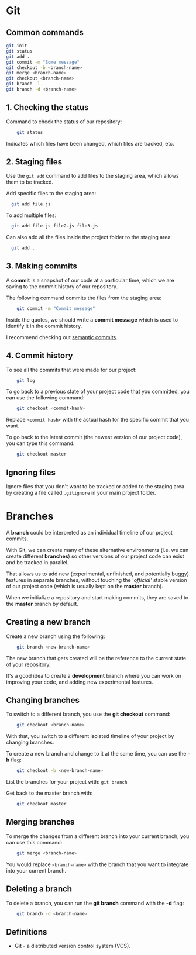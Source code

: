 # Git

## Common commands

```bash
git init
git status
git add .
git commit -m "Some message"
git checkout -b <branch-name>
git merge <branch-name>
git checkout <branch-name>
git branch -l
git branch -d <branch-name>
```

## 1. Checking the status

Command to check the status of our repository:

```bash
    git status
```

Indicates which files have been changed, which files are tracked, etc.

## 2. Staging files

Use the `git add` command to add files to the staging area, which allows them to be tracked.

Add specific files to the staging area:

```bash
  git add file.js
```

To add multiple files:

```bash
  git add file.js file2.js file3.js
```

Can also add all the files inside the project folder to the staging area:

```bash
  git add .
```

## 3. Making commits

A **commit** is a snapshot of our code at a particular time, which we are saving to the commit history of our repository.

The following command commits the files from the staging area:

```bash
    git commit -m "Commit message"
```

Inside the quotes, we should write a **commit message** which is used to identify it in the commit history.

I recommend checking out [semantic commits](SEMANTIC-COMMITS.md).

## 4. Commit history

To see all the commits that were made for our project:

```bash
    git log
```

To go back to a previous state of your project code that you committed, you can use the following command:

```bash
    git checkout <commit-hash>
```

Replace `<commit-hash>` with the actual hash for the specific commit that you want.

To go back to the latest commit (the newest version of our project code), you can type this command:

```bash
    git checkout master
```

## Ignoring files

Ignore files that you don't want to be tracked or added to the staging area by creating a file called `.gitignore` in your main project folder.

# Branches

A **branch** could be interpreted as an individual timeline of our project commits.

With Git, we can create many of these alternative environments (i.e. we can create different **branches**) so other versions of our project code can exist and be tracked in parallel.

That allows us to add new (experimental, unfinished, and potentially buggy) features in separate branches, without touching the '_official'_ stable version of our project code (which is usually kept on the **master** branch).

When we initialize a repository and start making commits, they are saved to the **master** branch by default.

## Creating a new branch

Create a new branch using the following:

```bash
    git branch <new-branch-name>
```

The new branch that gets created will be the reference to the current state of your repository.

It's a good idea to create a **development** branch where you can work on improving your code, and adding new experimental features.

## Changing branches

To switch to a different branch, you use the **git checkout** command:

```bash
    git checkout <branch-name>
```

With that, you switch to a different isolated timeline of your project by changing branches.

To create a new branch and change to it at the same time, you can use the **-b** flag:

```bash
    git checkout -b <new-branch-name>
```

List the branches for your project with: `git branch`

Get back to the master branch with:

```bash
    git checkout master
```

## Merging branches

To merge the changes from a different branch into your current branch, you can use this command:

```bash
    git merge <branch-name>
```

You would replace `<branch-name>` with the branch that you want to integrate into your current branch.

## Deleting a branch

To delete a branch, you can run the **git branch** command with the **-d** flag:

```bash
    git branch -d <branch-name>
```

## Definitions

- Git - a distributed version control system (VCS).

